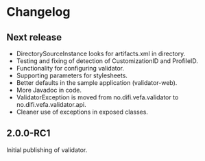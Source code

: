 # Changelog

## Next release

* DirectorySourceInstance looks for artifacts.xml in directory.
* Testing and fixing of detection of CustomizationID and ProfileID.
* Functionality for configuring validator.
* Supporting parameters for stylesheets.
* Better defaults in the sample application (validator-web).
* More Javadoc in code.
* ValidatorException is moved from no.difi.vefa.validator to no.difi.vefa.validator.api.
* Cleaner use of exceptions in exposed classes.

## 2.0.0-RC1

Initial publishing of validator.
